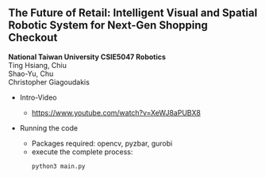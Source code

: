 ## The Future of Retail: Intelligent Visual and Spatial Robotic System for Next-Gen Shopping Checkout

**National Taiwan University CSIE5047 Robotics**  
Ting Hsiang, Chiu  
Shao-Yu, Chu  
Christopher Giagoudakis

- Intro-Video
    - https://www.youtube.com/watch?v=XeWJ8aPUBX8

- Running the code

    - Packages required: opencv, pyzbar, gurobi
    - execute the complete process:
        ```
        python3 main.py
        ```

